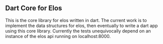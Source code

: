 ## Dart Core for Elos

This is the core library for elos written in dart. The current work is to implement the data structures for elos, then eventually to write a dart app using this core library. Currently the tests unequivocally depend on an instance of the elos api running on localhost:8000.
